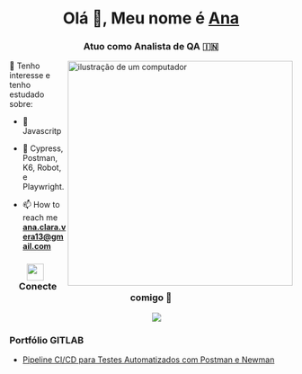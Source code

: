<h1 align="center">Olá 👋, Meu nome é <a href="https://100rabhcsmc.github.io/Me.io/" target="blank">
Ana</a></h1>
<h3 align="center">Atuo como Analista de QA &#127470;&#127475</h3>

<img src="https://raw.githubusercontent.com/MicaelliMedeiros/micaellimedeiros/master/image/computer-illustration.png" alt="ilustração de um computador" min-width="400px" max-width="400px" width="400px" align="right">

🔭 Tenho interesse e tenho estudado sobre:

- 🌱 Javascritp

- 🤝 Cypress, Postman, K6, Robot, e Playwright.

- 📫 How to reach me **ana.clara.vera13@gmail.com**

<h3 align="center" > <img src="https://media.giphy.com/media/iY8CRBdQXODJSCERIr/giphy.gif" width="30" height="30" style="margin-right: 10px;">Conecte comigo 🤝 </h3>

<p align="center">

 <div align="center"  class="icons-social" style="margin-left: 10px;">
        <a style="margin-left: 10px;"  target="_blank" href="https://www.linkedin.com/in/saurabhmchavan/">
			<img src="https://img.icons8.com/doodle/40/000000/linkedin--v2.png"></a>
</div>

</p>

### Portfólio GITLAB

<!-- BLOG-POST-LIST:START -->

- [Pipeline CI/CD para Testes Automatizados com Postman e Newman](https://gitlab.com/postman2423740/postman-pipeline)
